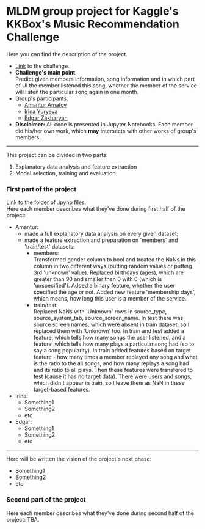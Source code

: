 # MLDM group project for Kaggle's KKBox's Music Recommendation Challenge
Here you can find the description of the project.
- [Link](https://www.kaggle.com/c/kkbox-music-recommendation-challenge) to the challenge.
- **Challenge's main point**:  
  Predict given members information, song information and in which part of UI the member listened this song, whether the member of the service will listen the particular song again in one month.
- Group's participants: 
  - [Amantur Amatov](https://github.com/amanteur)
  - [Irina Yuryeva](https://github.com/upayuryeva) 
  - [Edgar Zakharyan](https://github.com/edgar2597)
- **Disclaimer:** All code is presented in Jupyter Notebooks. Each member did his/her own work, which **may** intersects with other works of group's members.

--------
This project can be divided in two parts:
1) Explanatory data analysis and feature extraction
2) Model selection, training and evaluation

### First part of the project
[Link](https://github.com/amanteur/MLDM_KaggleProject/tree/main/Part1) to the folder of .ipynb files.  
Here each member describes what they've done during first half of the project:
- Amantur:
  - made a full explanatory data analysis on every given dataset;
  - made a feature extraction and preparation on 'members' and 'train/test' datasets:
    - members:  
      Transformed gender column to bool and treated the NaNs in this column in two different ways (putting random values or putting 3rd 'unknown' value). Replaced birthdays (ages), which are greater than 90 and smaller then 0 with 0 (which is 'unspecified'). Added a binary feature, whether the user specified the age or not. Added new feature 'membership days', which means, how long this user is a member of the service.
    - train/test:  
      Replaced NaNs with 'Unknown' rows in source_type, source_system_tab, source_screen_name. In test there was source screen names, which were absent in train dataset, so I replaced them with 'Unknown' too. In train and test added a feature, which tells how many songs the user listened, and a feature, which tells how many plays a particular song had (so to say a song popularity). In train added features based on target feature - how many times a member replayed any song and what is the ratio to the all songs, and how many replays a song had and its ratio to all plays. Then these features were transfered to test (cause it has no target data). There were users and songs, which didn't appear in train, so I leave them as NaN in these target-based features.
- Irina:
  - Something1
  - Something2
  - etc
- Edgar:
  - Something1
  - Something2
  - etc

-------
Here will be written the vision of the project's next phase:
- Something1
- Something2
- etc

### Second part of the project
Here each member describes what they've done during second half of the project:
TBA.
